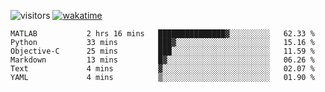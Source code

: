 <!--[![Top Langs](https://github-readme-stats.vercel.app/api/top-langs/?username=OrangeSodahub&layout=compact)](https://github.com/anuraghazra/github-readme-stats)-->
<!--[![OrangeSodahub's GitHub stats](https://github-readme-stats.vercel.app/api?username=OrangeSodahub)](https://github.com/anuraghazra/github-readme-stats)-->
![visitors](https://visitor-badge.glitch.me/badge?page_id=OrangeSodahub)
[![wakatime](https://wakatime.com/badge/user/55e306c3-cea9-4c2e-9056-61b183dcb26a.svg)](https://wakatime.com/@55e306c3-cea9-4c2e-9056-61b183dcb26a)
<!--START_SECTION:waka-->

```text
MATLAB           2 hrs 16 mins   ███████████████▓░░░░░░░░░   62.33 %
Python           33 mins         ███▓░░░░░░░░░░░░░░░░░░░░░   15.16 %
Objective-C      25 mins         ███░░░░░░░░░░░░░░░░░░░░░░   11.59 %
Markdown         13 mins         █▓░░░░░░░░░░░░░░░░░░░░░░░   06.26 %
Text             4 mins          ▓░░░░░░░░░░░░░░░░░░░░░░░░   02.07 %
YAML             4 mins          ▒░░░░░░░░░░░░░░░░░░░░░░░░   01.90 %
```

<!--END_SECTION:waka-->

